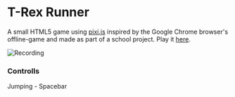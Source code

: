 # T-Rex Runner

A small HTML5 game using [pixi.js](https://github.com/pixijs/pixi.js) inspired by the Google Chrome browser's offline-game and made as part of a school project.
Play it [here](https://lorenzgruber.github.io/Chrome-Offline-Game/).

![Recording](./img/recording.gif)

### Controlls

Jumping - Spacebar
